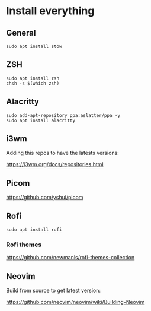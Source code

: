 # Install everything

## General
```
sudo apt install stow
```

## ZSH
```
sudo apt install zsh
chsh -s $(which zsh)
```

## Alacritty
```
sudo add-apt-repository ppa:aslatter/ppa -y
sudo apt install alacritty
```

## i3wm
Adding this repos to have the latests versions:

https://i3wm.org/docs/repositories.html

## Picom
https://github.com/yshui/picom

## Rofi
```
sudo apt install rofi
```

### Rofi themes
https://github.com/newmanls/rofi-themes-collection

## Neovim
Build from source to get latest version:

https://github.com/neovim/neovim/wiki/Building-Neovim
